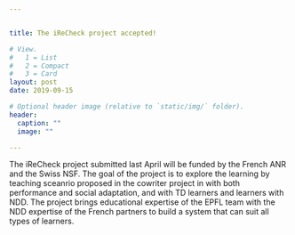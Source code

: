 ```yaml
---


title: The iReCheck project accepted!

# View.
#   1 = List
#   2 = Compact
#   3 = Card
layout: post
date: 2019-09-15

# Optional header image (relative to `static/img/` folder).
header:
  caption: ""
  image: ""

---
```

The iReCheck project submitted last April will be funded by the French ANR and the Swiss NSF. 
The goal of the project is to explore the learning by teaching sceanrio proposed in the cowriter project in with both performance and social adaptation, and with TD learners and learners with NDD. 
The project brings educational expertise of the EPFL team with the NDD expertise of the French partners to build a system that can suit all types of learners. 


